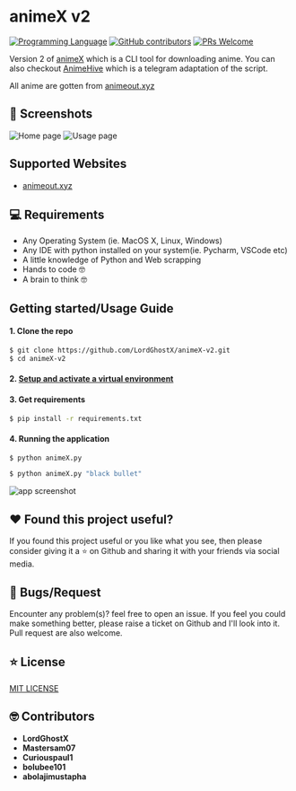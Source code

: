 # animeX v2
[![Programming Language](https://img.shields.io/badge/Language-Python-success?style=flat-square)](https://python.org)
[![GitHub contributors](https://img.shields.io/github/contributors/LordGhostX/animeX-v2?color=success&style=flat-square)](https://github.com/LordGhostX/animeX-v2/graphs/contributors)
[![PRs Welcome](https://img.shields.io/badge/PRs-welcome-success.svg?style=flat-square)](https://github.com/LordGhostX/animeX-v2/pulls)

Version 2 of [animeX](https://github.com/LordGhostX/animeX) which is a CLI tool for downloading anime. You can also checkout [AnimeHive](https://t.me/animehive_bot) which is a telegram adaptation of the script.

All anime are gotten from [animeout.xyz](https://animeout.xyz)

## 📸 Screenshots
<img src="ss/1a.png" alt="Home page">
<img src="ss/2a.png" alt="Usage page">

## Supported Websites
* [animeout.xyz](https://animeout.xyz)

## 💻 Requirements
* Any Operating System (ie. MacOS X, Linux, Windows)
* Any IDE with python installed on your system(ie. Pycharm, VSCode etc)
* A little knowledge of Python and Web scrapping
* Hands to code 🤓
* A brain to think 🤓

## Getting started/Usage Guide

#### 1. Clone the repo

```sh
$ git clone https://github.com/LordGhostX/animeX-v2.git
$ cd animeX-v2
```

#### 2. [Setup and activate a virtual environment](https://programwithus.com/learn-to-code/Pip-and-virtualenv-on-Windows/)

#### 3. Get requirements

```sh
$ pip install -r requirements.txt
```

#### 4. Running the application

```sh
$ python animeX.py
```
```sh
$ python animeX.py "black bullet"
```

![app screenshot](ss/home.png)

## :heart: Found this project useful?
If you found this project useful or you like what you see, then please consider giving it a :star: on Github and sharing it with your friends via social media.

## 🐛 Bugs/Request
Encounter any problem(s)? feel free to open an issue. If you feel you could make something better, please raise a ticket on Github and I'll look into it. Pull request are also welcome.

## ⭐️ License
<a href="https://github.com/LordGhostX/animeX-v2/blob/master/license.txt">MIT LICENSE</a>

## 🤓 Contributors
* **LordGhostX**
* **Mastersam07**
* **Curiouspaul1**
* **bolubee101**
* **abolajimustapha**
